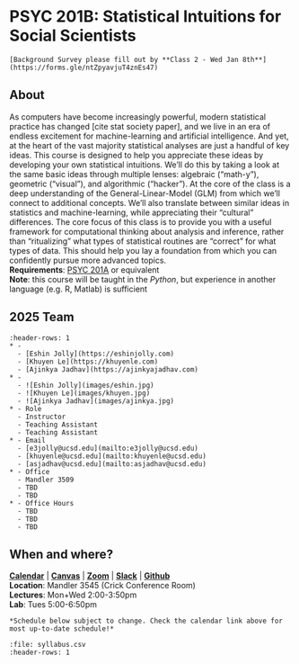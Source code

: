 # PSYC 201B: Statistical Intuitions for Social Scientists

```{attention}
[Background Survey please fill out by **Class 2 - Wed Jan 8th**](https://forms.gle/ntZpyavjuT4znEs47)    
```

## About
As computers have become increasingly powerful,  modern statistical practice has changed [cite stat society paper], and we live in an era of endless excitement for  machine-learning and artificial intelligence.  And yet, at the heart of the vast majority statistical analyses are just a handful of key ideas. This course is designed to help you appreciate these ideas by developing your own statistical intuitions. We’ll do this by taking a look at the same basic ideas through multiple lenses: algebraic (“math-y”), geometric (“visual”), and algorithmic (“hacker”).  At the core of the class is a deep understanding of the General-Linear-Model (GLM) from which we’ll connect to additional  concepts. We’ll also translate between similar ideas in statistics and machine-learning, while appreciating their “cultural” differences. The core focus of this class is to provide you with a useful framework for computational thinking about analysis and inference, rather than “ritualizing” what types of statistical routines are “correct” for what types of data. This should help you lay a foundation from which you can confidently pursue more advanced topics.  
**Requirements**: [PSYC 201A](https://canvas.ucsd.edu/courses/58741) or equivalent  
**Note**: this course will be taught in the *Python*, but experience in another language (e.g. R, Matlab) is sufficient

## 2025 Team

```{list-table}
:header-rows: 1
* - 
  - [Eshin Jolly](https://eshinjolly.com)
  - [Khuyen Le](https://khuyenle.com)
  - [Ajinkya Jadhav](https://ajinkyajadhav.com)
* - 
  - ![Eshin Jolly](images/eshin.jpg)
  - ![Khuyen Le](images/khuyen.jpg)
  - ![Ajinkya Jadhav](images/ajinkya.jpg)
* - Role
  - Instructor
  - Teaching Assistant
  - Teaching Assistant
* - Email
  - [e3jolly@ucsd.edu](mailto:e3jolly@ucsd.edu)
  - [khuyenle@ucsd.edu](mailto:khuyenle@ucsd.edu)
  - [asjadhav@ucsd.edu](mailto:asjadhav@ucsd.edu)
* - Office
  - Mandler 3509
  - TBD
  - TBD
* - Office Hours
  - TBD
  - TBD
  - TBD
```

## When and where? 
[**Calendar**]() | [**Canvas**]() | [**Zoom**]() | [**Slack**]() | [**Github**]()  
**Location**: Mandler 3545 (Crick Conference Room)  
**Lectures**: Mon+Wed 2:00-3:50pm  
**Lab**: Tues 5:00-6:50pm  


```{note}
*Schedule below subject to change. Check the calendar link above for most up-to-date schedule!*
```

```{csv-table}
:file: syllabus.csv
:header-rows: 1
```